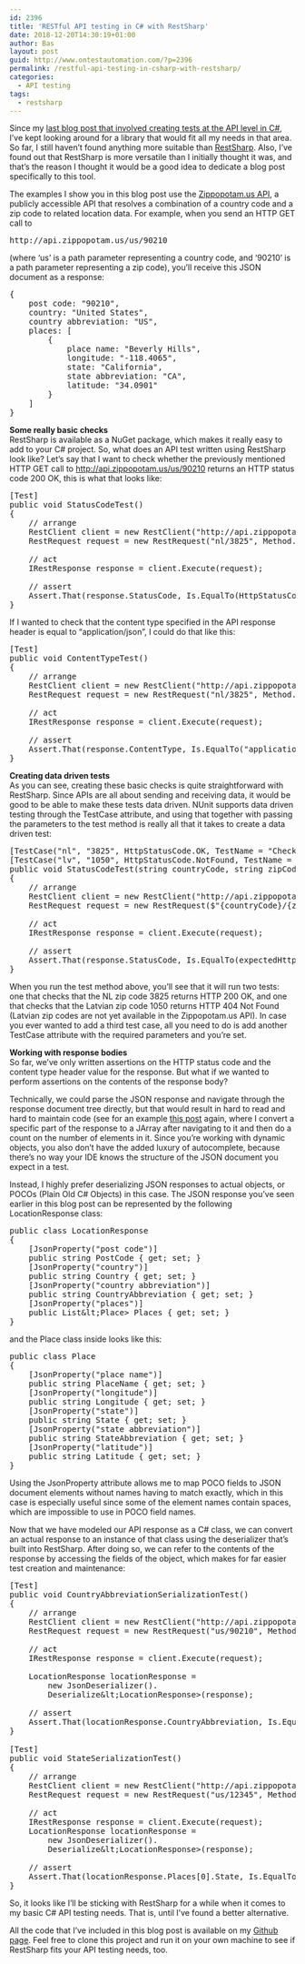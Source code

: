 ```yaml
---
id: 2396
title: 'RESTful API testing in C# with RestSharp'
date: 2018-12-20T14:30:19+01:00
author: Bas
layout: post
guid: http://www.ontestautomation.com/?p=2396
permalink: /restful-api-testing-in-csharp-with-restsharp/
categories:
  - API testing
tags:
  - restsharp
---
```

Since my [last blog post that involved creating tests at the API level in C#](https://www.ontestautomation.com/extending-my-solution-with-api-testing-capabilities-and-troubles-with-open-source-projects/), I&#8217;ve kept looking around for a library that would fit all my needs in that area. So far, I still haven&#8217;t found anything more suitable than <a href="http://restsharp.org" target="_blank" rel="noreferrer noopener" aria-label="RestSharp (opens in a new tab)">RestSharp</a>. Also, I&#8217;ve found out that RestSharp is more versatile than I initially thought it was, and that&#8217;s the reason I thought it would be a good idea to dedicate a blog post specifically to this tool.

The examples I show you in this blog post use the <a rel="noreferrer noopener" aria-label="Zippopotam.us API (opens in a new tab)" href="http://api.zippopotam.us/" target="_blank">Zippopotam.us API</a>, a publicly accessible API that resolves a combination of a country code and a zip code to related location data. For example, when you send an HTTP GET call to

<pre class="brush: plain; title: ; notranslate" title="">http://api.zippopotam.us/us/90210
</pre>

(where &#8216;us&#8217; is a path parameter representing a country code, and &#8216;90210&#8217; is a path parameter representing a zip code), you&#8217;ll receive this JSON document as a response:

<pre class="brush: plain; title: ; notranslate" title="">{
	post code: &quot;90210&quot;,
	country: &quot;United States&quot;,
	country abbreviation: &quot;US&quot;,
	places: [
		{
			place name: &quot;Beverly Hills&quot;,
			longitude: &quot;-118.4065&quot;,
			state: &quot;California&quot;,
			state abbreviation: &quot;CA&quot;,
			latitude: &quot;34.0901&quot;
		}
	]
}
</pre>

**Some really basic checks**  
RestSharp is available as a NuGet package, which makes it really easy to add to your C# project. So, what does an API test written using RestSharp look like? Let&#8217;s say that I want to check whether the previously mentioned HTTP GET call to http://api.zippopotam.us/us/90210 returns an HTTP status code 200 OK, this is what that looks like:

<pre class="brush: csharp; title: ; notranslate" title="">[Test]
public void StatusCodeTest()
{
    // arrange
    RestClient client = new RestClient(&quot;http://api.zippopotam.us&quot;);
    RestRequest request = new RestRequest(&quot;nl/3825&quot;, Method.GET);

    // act
    IRestResponse response = client.Execute(request);

    // assert
    Assert.That(response.StatusCode, Is.EqualTo(HttpStatusCode.OK));
}
</pre>

If I wanted to check that the content type specified in the API response header is equal to &#8220;application/json&#8221;, I could do that like this:

<pre class="brush: csharp; title: ; notranslate" title="">[Test]
public void ContentTypeTest()
{
    // arrange
    RestClient client = new RestClient(&quot;http://api.zippopotam.us&quot;);
    RestRequest request = new RestRequest(&quot;nl/3825&quot;, Method.GET);

    // act
    IRestResponse response = client.Execute(request);

    // assert
    Assert.That(response.ContentType, Is.EqualTo(&quot;application/json&quot;));
}
</pre>

**Creating data driven tests**  
As you can see, creating these basic checks is quite straightforward with RestSharp. Since APIs are all about sending and receiving data, it would be good to be able to make these tests data driven. NUnit supports data driven testing through the TestCase attribute, and using that together with passing the parameters to the test method is really all that it takes to create a data driven test:

<pre class="brush: csharp; title: ; notranslate" title="">[TestCase(&quot;nl&quot;, &quot;3825&quot;, HttpStatusCode.OK, TestName = &quot;Check status code for NL zip code 7411&quot;)]
[TestCase(&quot;lv&quot;, &quot;1050&quot;, HttpStatusCode.NotFound, TestName = &quot;Check status code for LV zip code 1050&quot;)]
public void StatusCodeTest(string countryCode, string zipCode, HttpStatusCode expectedHttpStatusCode)
{
    // arrange
    RestClient client = new RestClient(&quot;http://api.zippopotam.us&quot;);
    RestRequest request = new RestRequest($&quot;{countryCode}/{zipCode}&quot;, Method.GET);

    // act
    IRestResponse response = client.Execute(request);

    // assert
    Assert.That(response.StatusCode, Is.EqualTo(expectedHttpStatusCode));
}
</pre>

When you run the test method above, you&#8217;ll see that it will run two tests: one that checks that the NL zip code 3825 returns HTTP 200 OK, and one that checks that the Latvian zip code 1050 returns HTTP 404 Not Found (Latvian zip codes are not yet available in the Zippopotam.us API). In case you ever wanted to add a third test case, all you need to do is add another TestCase attribute with the required parameters and you&#8217;re set.

**Working with response bodies**  
So far, we&#8217;ve only written assertions on the HTTP status code and the content type header value for the response. But what if we wanted to perform assertions on the contents of the response body?

Technically, we could parse the JSON response and navigate through the response document tree directly, but that would result in hard to read and hard to maintain code (see for an example [this post](https://www.ontestautomation.com/extending-my-solution-with-api-testing-capabilities-and-troubles-with-open-source-projects/) again, where I convert a specific part of the response to a JArray after navigating to it and then do a count on the number of elements in it. Since you&#8217;re working with dynamic objects, you also don&#8217;t have the added luxury of autocomplete, because there&#8217;s no way your IDE knows the structure of the JSON document you expect in a test.

Instead, I highly prefer deserializing JSON responses to actual objects, or POCOs (Plain Old C# Objects) in this case. The JSON response you&#8217;ve seen earlier in this blog post can be represented by the following LocationResponse class:

<pre class="brush: csharp; title: ; notranslate" title="">public class LocationResponse
{
    [JsonProperty(&quot;post code&quot;)]
    public string PostCode { get; set; }
    [JsonProperty(&quot;country&quot;)]
    public string Country { get; set; }
    [JsonProperty(&quot;country abbreviation&quot;)]
    public string CountryAbbreviation { get; set; }
    [JsonProperty(&quot;places&quot;)]
    public List&amp;lt;Place&gt; Places { get; set; }
}
</pre>

and the Place class inside looks like this:

<pre class="brush: csharp; title: ; notranslate" title="">public class Place
{
    [JsonProperty(&quot;place name&quot;)]
    public string PlaceName { get; set; }
    [JsonProperty(&quot;longitude&quot;)]
    public string Longitude { get; set; }
    [JsonProperty(&quot;state&quot;)]
    public string State { get; set; }
    [JsonProperty(&quot;state abbreviation&quot;)]
    public string StateAbbreviation { get; set; }
    [JsonProperty(&quot;latitude&quot;)]
    public string Latitude { get; set; }
}
</pre>

Using the JsonProperty attribute allows me to map POCO fields to JSON document elements without names having to match exactly, which in this case is especially useful since some of the element names contain spaces, which are impossible to use in POCO field names.

Now that we have modeled our API response as a C# class, we can convert an actual response to an instance of that class using the deserializer that&#8217;s built into RestSharp. After doing so, we can refer to the contents of the response by accessing the fields of the object, which makes for far easier test creation and maintenance:

<pre class="brush: csharp; title: ; notranslate" title="">[Test]
public void CountryAbbreviationSerializationTest()
{
    // arrange
    RestClient client = new RestClient(&quot;http://api.zippopotam.us&quot;);
    RestRequest request = new RestRequest(&quot;us/90210&quot;, Method.GET);

    // act
    IRestResponse response = client.Execute(request);

    LocationResponse locationResponse =
        new JsonDeserializer().
        Deserialize&amp;lt;LocationResponse&gt;(response);

    // assert
    Assert.That(locationResponse.CountryAbbreviation, Is.EqualTo(&quot;US&quot;));
}

[Test]
public void StateSerializationTest()
{
    // arrange
    RestClient client = new RestClient(&quot;http://api.zippopotam.us&quot;);
    RestRequest request = new RestRequest(&quot;us/12345&quot;, Method.GET);

    // act
    IRestResponse response = client.Execute(request);
    LocationResponse locationResponse =
        new JsonDeserializer().
        Deserialize&amp;lt;LocationResponse&gt;(response);

    // assert
    Assert.That(locationResponse.Places[0].State, Is.EqualTo(&quot;New York&quot;));
}
</pre>

So, it looks like I&#8217;ll be sticking with RestSharp for a while when it comes to my basic C# API testing needs. That is, until I&#8217;ve found a better alternative.

All the code that I&#8217;ve included in this blog post is available on my <a href="https://github.com/basdijkstra/restsharp-examples" target="_blank" rel="noreferrer noopener" aria-label="Github page (opens in a new tab)">Github page</a>. Feel free to clone this project and run it on your own machine to see if RestSharp fits your API testing needs, too.